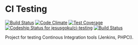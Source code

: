 CI Testing
========

[![Build Status](https://travis-ci.org/jesusgoku/ci-testing.svg?branch=master)](https://travis-ci.org/jesusgoku/ci-testing)
[![Code Climate](https://codeclimate.com/github/jesusgoku/ci-testing/badges/gpa.svg)](https://codeclimate.com/github/jesusgoku/ci-testing)
[![Test Coverage](https://codeclimate.com/github/jesusgoku/ci-testing/badges/coverage.svg)](https://codeclimate.com/github/jesusgoku/ci-testing/coverage)
[ ![Codeship Status for jesusgoku/ci-testing](https://codeship.com/projects/eeeb1ce0-3475-0133-cad0-3ed2ae51d2b8/status?branch=master)](https://codeship.com/projects/100514)
[![Build Status](https://semaphoreci.com/api/v1/projects/3695d5f1-310b-4c84-932c-feebb622b74d/530624/badge.svg)](https://semaphoreci.com/jesusurrutia/ci-testing)

Project for testing Continous Integration tools (Jenkins, PHPCI).
